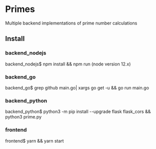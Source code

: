 # Primes

Multiple backend implementations of prime number calculations

## Install

### backend_nodejs 
backend_nodejs$ npm install && npm run (node version 12.x)

### backend_go 
backend_go$ grep github main.go| xargs go get -u && go run main.go

### backend_python 
backend_python$ python3 -m pip install --upgrade flask flask_cors && python3 prime.py

### frontend 
frontend$ yarn && yarn start
